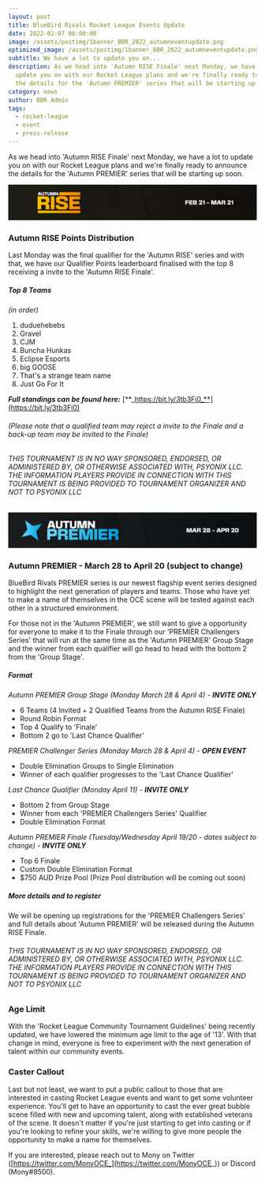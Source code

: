 ```yaml
---
layout: post
title: BlueBird Rivals Rocket League Events Update
date: 2022-02-07 06:00:00
image: /assets/postimg/1banner_BBR_2022_autumneventupdate.png
optimized_image: /assets/postimg/1banner_BBR_2022_autumneventupdate.png
subtitle: We have a lot to update you on...
description: As we head into 'Autumn RISE Finale' next Monday, we have a lot to
  update you on with our Rocket League plans and we're finally ready to announce
  the details for the 'Autumn PREMIER' series that will be starting up soon.
category: news
author: BBR Admin
tags:
  - rocket-league
  - event
  - press-release
---
```

As we head into 'Autumn RISE Finale' next Monday, we have a lot to update you on with our Rocket League plans and we're finally ready to announce the details for the 'Autumn PREMIER' series that will be starting up soon.

![ ](/assets/postimg/2post_RISE_BANNER.png)
### Autumn RISE Points Distribution

Last Monday was the final qualifier for the 'Autumn RISE' series and with that, we have our Qualifier Points leaderboard finalised with the top 8 receiving a invite to the 'Autumn RISE Finale'.

##### Top 8 Teams
_(in order)_
1.  duduehebebs   
2.  Gravel    
3.  CJM    
4.  Buncha Hunkas
5.  Eclipse Esports 
6.  big GOOSE
7.  That's a strange team name
8.  Just Go For It
    

**_Full standings can be found here:_** [**_https://bit.ly/3tb3Fi0_**](https://bit.ly/3tb3Fi0)

###### _(Please note that a qualified team may reject a invite to the Finale and a back-up team may be invited to the Finale)_

###### _THIS TOURNAMENT IS IN NO WAY SPONSORED, ENDORSED, OR ADMINISTERED BY, OR OTHERWISE ASSOCIATED WITH, PSYONIX LLC. THE INFORMATION PLAYERS PROVIDE IN CONNECTION WITH THIS TOURNAMENT IS BEING PROVIDED TO TOURNAMENT ORGANIZER AND NOT TO PSYONIX LLC_

![ ](/assets/postimg/2post_PREMIER_BANNER.png)

### Autumn PREMIER - March 28 to April 20 (subject to change)

BlueBird Rivals PREMIER series is our newest flagship event series designed to highlight the next generation of players and teams. Those who have yet to make a name of themselves in the OCE scene will be tested against each other in a structured environment.

For those not in the 'Autumn PREMIER', we still want to give a opportunity for everyone to make it to the Finale through our 'PREMIER Challengers Series' that will run at the same time as the 'Autumn PREMIER' Group Stage and the winner from each qualifier will go head to head with the bottom 2 from the 'Group Stage'.

##### Format

_Autumn PREMIER Group Stage (Monday March 28 & April 4) -_ **_INVITE ONLY_**

-   6 Teams (4 Invited + 2 Qualified Teams from the Autumn RISE Finale)
-   Round Robin Format
-   Top 4 Qualify to 'Finale'
   -   Bottom 2 go to 'Last Chance Qualifier'
    

_PREMIER Challenger Series (Monday March 28 & April 4) -_ **_OPEN EVENT_**

-   Double Elimination Groups to Single Elimination
-   Winner of each qualifier progresses to the 'Last Chance Qualifier'
    

_Last Chance Qualifier (Monday April 11) -_ **_INVITE ONLY_**

-   Bottom 2 from Group Stage
-   Winner from each 'PREMIER Challengers Series' Qualifier
-   Double Elimination Format
    

_Autumn PREMIER Finale (Tuesday/Wednesday April 19/20 - dates subject to change) -_ **_INVITE ONLY_**

-   Top 6 Finale
-  Custom Double Elimination Format
- $750 AUD Prize Pool (Prize Pool distribution will be coming out soon)
    

##### More details and to register

We will be opening up registrations for the 'PREMIER Challengers Series' and full details about 'Autumn PREMIER' will be released during the Autumn RISE Finale.

###### _THIS TOURNAMENT IS IN NO WAY SPONSORED, ENDORSED, OR ADMINISTERED BY, OR OTHERWISE ASSOCIATED WITH, PSYONIX LLC. THE INFORMATION PLAYERS PROVIDE IN CONNECTION WITH THIS TOURNAMENT IS BEING PROVIDED TO TOURNAMENT ORGANIZER AND NOT TO PSYONIX LLC_

### Age Limit

With the 'Rocket League Community Tournament Guidelines' being recently updated, we have lowered the minimum age limit to the age of '13'. With that change in mind, everyone is free to experiment with the next generation of talent within our community events.

### Caster Callout

Last but not least, we want to put a public callout to those that are interested in casting Rocket League events and want to get some volunteer experience. You'll get to have an opportunity to cast the ever great bubble scene filled with new and upcoming talent, along with established veterans of the scene. It doesn't matter if you're just starting to get into casting or if you're looking to refine your skills, we're willing to give more people the opportunity to make a name for themselves.

If you are interested, please reach out to Mony on Twitter ([https://twitter.com/MonyOCE_](https://twitter.com/MonyOCE_)) or Discord (Mony#8500).